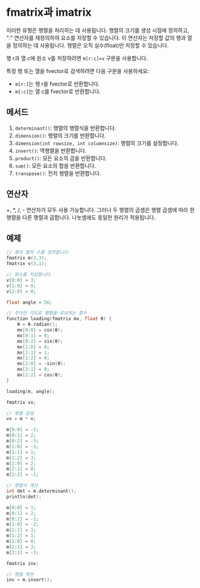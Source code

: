# fmatrix과 imatrix

이러한 유형은 행렬을 처리하는 데 사용됩니다. 행렬의 크기를 생성 시점에 정의하고, ":" 연산자를 재정의하여 요소를 저장할 수 있습니다. 이 연산자는 저장할 값의 행과 열을 정의하는 데 사용됩니다. 행렬은 오직 실수(float)만 저장할 수 있습니다.

행 r과 열 c에 원소 v를 저장하려면 `m[r:c]=v` 구문을 사용합니다.

특정 행 또는 열을 fvector로 검색하려면 다음 구문을 사용하세요:
- `m[r:]`는 행 r을 fvector로 반환합니다.
- `m[:c]`는 열 c를 fvector로 반환합니다.

## 메서드
1. `determinant()`: 행렬의 행렬식을 반환합니다.
2. `dimension()`: 행렬의 크기를 반환합니다.
3. `dimension(int rowsize, int columnsize)`: 행렬의 크기를 설정합니다.
4. `invert()`: 역행렬을 반환합니다.
5. `product()`: 모든 요소의 곱을 반환합니다.
6. `sum()`: 모든 요소의 합을 반환합니다.
7. `transpose()`: 전치 행렬을 반환합니다.

## 연산자
+, *, /, - 연산자가 모두 사용 가능합니다. 그러나 두 행렬의 곱셈은 행렬 곱셈에 따라 한 행렬을 다른 행렬과 곱합니다. 나눗셈에도 동일한 원리가 적용됩니다.

## 예제
```cpp
// 행과 열의 수를 정의합니다.
fmatrix m(3,3);
fmatrix v(3,1);

// 원소를 저장합니다.
v[0:0] = 3;
v[1:0] = 0;
v[2:0] = 0;

float angle = 56;

// 주어진 각도로 행렬을 로딩하는 함수
function loading(fmatrix mx, float θ) {
    θ = θ.radian();
    mx[0:0] = cos(θ);
    mx[0:1] = 0;
    mx[0:2] = sin(θ);
    mx[1:0] = 0;
    mx[1:1] = 1;
    mx[1:2] = 0;
    mx[2:0] = -sin(θ);
    mx[2:1] = 0;
    mx[2:2] = cos(θ);
}

loading(m, angle);

fmatrix vx;

// 행렬 곱셈
vx = m * v;

m[0:0] = -2;
m[0:1] = 2;
m[0:2] = -3;
m[1:0] = -1;
m[1:1] = 1;
m[1:2] = 3;
m[2:0] = 2;
m[2:1] = 0;
m[2:2] = -1;

// 행렬식 계산
int det = m.determinant();
println(det);

m[0:0] = 1;
m[0:1] = 2;
m[0:2] = -1;
m[1:0] = -2;
m[1:1] = 1;
m[1:2] = 1;
m[2:0] = 0;
m[2:1] = 3;
m[2:2] = -3;

fmatrix inv;

// 행렬 역전
inv = m.invert();
```